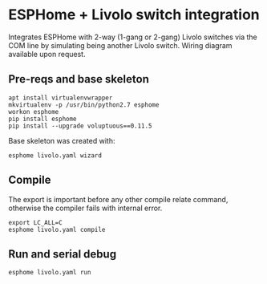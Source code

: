 # ESPHome + Livolo switch integration

Integrates ESPHome with 2-way (1-gang or 2-gang) Livolo switches via the COM line by simulating being another Livolo switch. Wiring diagram available upon request.

## Pre-reqs and base skeleton

```
apt install virtualenvwrapper
mkvirtualenv -p /usr/bin/python2.7 esphome
workon esphome
pip install esphome
pip install --upgrade voluptuous==0.11.5
```

Base skeleton was created with:

```
esphome livolo.yaml wizard
```

## Compile

The export is important before any other compile relate command, otherwise the compiler fails with internal error.

```
export LC_ALL=C
esphome livolo.yaml compile
```

## Run and serial debug

```
esphome livolo.yaml run
```

